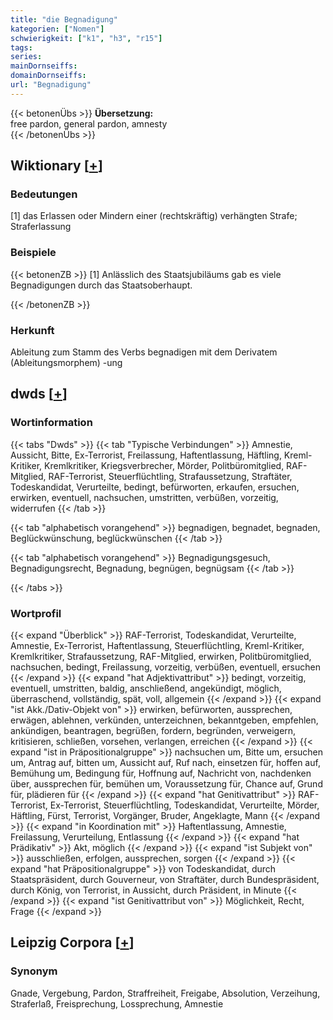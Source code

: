 ```yaml
---
title: "die Begnadigung"
kategorien: ["Nomen"]
schwierigkeit: ["k1", "h3", "r15"]
tags:
series:
mainDornseiffs:
domainDornseiffs:
url: "Begnadigung"
---
```


{{< betonenÜbs >}}
**Übersetzung:**  
free pardon, general pardon, amnesty  
{{< /betonenÜbs >}}

## Wiktionary [[+](https://de.wiktionary.org/wiki/Begnadigung)]

### Bedeutungen
[1] das Erlassen oder Mindern einer (rechtskräftig) verhängten Strafe; Straferlassung  

### Beispiele
{{< betonenZB >}}
[1] Anlässlich des Staatsjubiläums gab es viele Begnadigungen durch das Staatsoberhaupt.  

{{< /betonenZB >}}
### Herkunft
Ableitung zum Stamm des Verbs begnadigen mit dem Derivatem (Ableitungsmorphem) -ung  



## dwds [[+](https://www.dwds.de/wb/Begnadigung)]

### Wortinformation
{{< tabs "Dwds" >}}
{{< tab "Typische Verbindungen" >}}
Amnestie, Aussicht, Bitte, Ex-Terrorist, Freilassung, Haftentlassung, Häftling, Kreml-Kritiker, Kremlkritiker, Kriegsverbrecher, Mörder, Politbüromitglied, RAF-Mitglied, RAF-Terrorist, Steuerflüchtling, Strafaussetzung, Straftäter, Todeskandidat, Verurteilte, bedingt, befürworten, erkaufen, ersuchen, erwirken, eventuell, nachsuchen, umstritten, verbüßen, vorzeitig, widerrufen
{{< /tab >}}

{{< tab "alphabetisch vorangehend" >}}
begnadigen, begnadet, begnaden, Beglückwünschung, beglückwünschen
{{< /tab >}}

{{< tab "alphabetisch vorangehend" >}}
Begnadigungsgesuch, Begnadigungsrecht, Begnadung, begnügen, begnügsam
{{< /tab >}}

{{< /tabs >}}

### Wortprofil
{{< expand "Überblick" >}} RAF-Terrorist, Todeskandidat, Verurteilte, Amnestie, Ex-Terrorist, Haftentlassung, Steuerflüchtling, Kreml-Kritiker, Kremlkritiker, Strafaussetzung, RAF-Mitglied, erwirken, Politbüromitglied, nachsuchen, bedingt, Freilassung, vorzeitig, verbüßen, eventuell, ersuchen {{< /expand >}}
{{< expand "hat Adjektivattribut" >}} bedingt, vorzeitig, eventuell, umstritten, baldig, anschließend, angekündigt, möglich, überraschend, vollständig, spät, voll, allgemein {{< /expand >}}
{{< expand "ist Akk./Dativ-Objekt von" >}} erwirken, befürworten, aussprechen, erwägen, ablehnen, verkünden, unterzeichnen, bekanntgeben, empfehlen, ankündigen, beantragen, begrüßen, fordern, begründen, verweigern, kritisieren, schließen, vorsehen, verlangen, erreichen {{< /expand >}}
{{< expand "ist in Präpositionalgruppe" >}} nachsuchen um, Bitte um, ersuchen um, Antrag auf, bitten um, Aussicht auf, Ruf nach, einsetzen für, hoffen auf, Bemühung um, Bedingung für, Hoffnung auf, Nachricht von, nachdenken über, aussprechen für, bemühen um, Voraussetzung für, Chance auf, Grund für, plädieren für {{< /expand >}}
{{< expand "hat Genitivattribut" >}} RAF-Terrorist, Ex-Terrorist, Steuerflüchtling, Todeskandidat, Verurteilte, Mörder, Häftling, Fürst, Terrorist, Vorgänger, Bruder, Angeklagte, Mann {{< /expand >}}
{{< expand "in Koordination mit" >}} Haftentlassung, Amnestie, Freilassung, Verurteilung, Entlassung {{< /expand >}}
{{< expand "hat Prädikativ" >}} Akt, möglich {{< /expand >}}
{{< expand "ist Subjekt von" >}} ausschließen, erfolgen, aussprechen, sorgen {{< /expand >}}
{{< expand "hat Präpositionalgruppe" >}} von Todeskandidat, durch Staatspräsident, durch Gouverneur, von Straftäter, durch Bundespräsident, durch König, von Terrorist, in Aussicht, durch Präsident, in Minute {{< /expand >}}
{{< expand "ist Genitivattribut von" >}} Möglichkeit, Recht, Frage {{< /expand >}}

## Leipzig Corpora [[+](https://corpora.uni-leipzig.de/en/res?word=Begnadigung&corpusId=deu_newscrawl-public_2018)]


### Synonym
Gnade, Vergebung, Pardon, Straffreiheit, Freigabe, Absolution, Verzeihung, Straferlaß, Freisprechung, Lossprechung, Amnestie

